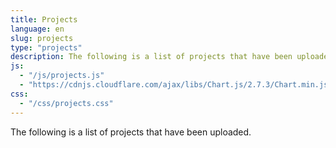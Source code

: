 ```yaml
---
title: Projects
language: en
slug: projects
type: "projects"
description: The following is a list of projects that have been uploaded.
js:
  - "/js/projects.js"
  - "https://cdnjs.cloudflare.com/ajax/libs/Chart.js/2.7.3/Chart.min.js"
css:
  - "/css/projects.css"
---
```


The following is a list of projects that have been uploaded.

